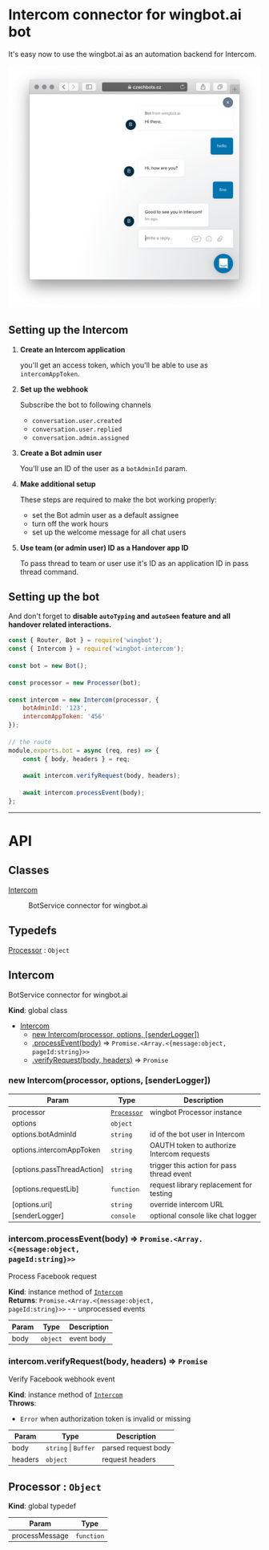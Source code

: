 # Intercom connector for wingbot.ai bot

It's easy now to use the wingbot.ai as an automation backend for Intercom.

![wingbot bot in the Intercom](wingbot-intercom.png)

## Setting up the Intercom

1. **Create an Intercom application**

    you'll get an access token, which you'll be able to use as `intercomAppToken`.

2. **Set up the webhook**

    Subscribe the bot to following channels

    - `conversation.user.created`
    - `conversation.user.replied`
    - `conversation.admin.assigned`

3. **Create a Bot admin user**

    You'll use an ID of the user as a `botAdminId` param.

4. **Make additional setup**

    These steps are required to make the bot working properly:

    - set the Bot admin user as a default assignee
    - turn off the work hours
    - set up the welcome message for all chat users

5. **Use team (or admin user) ID as a Handover app ID**

    To pass thread to team or user use it's ID as an application ID in pass thread command.

## Setting up the bot

And don't forget to **disable `autoTyping` and `autoSeen` feature and all handover related interactions.**

```javascript
const { Router, Bot } = require('wingbot');
const { Intercom } = require('wingbot-intercom');

const bot = new Bot();

const processor = new Processor(bot);

const intercom = new Intercom(processor, {
    botAdminId: '123',
    intercomAppToken: '456'
});

// the route
module.exports.bot = async (req, res) => {
    const { body, headers } = req;

    await intercom.verifyRequest(body, headers);

    await intercom.processEvent(body);
};
```

-----------------

# API
## Classes

<dl>
<dt><a href="#Intercom">Intercom</a></dt>
<dd><p>BotService connector for wingbot.ai</p>
</dd>
</dl>

## Typedefs

<dl>
<dt><a href="#Processor">Processor</a> : <code>Object</code></dt>
<dd></dd>
</dl>

<a name="Intercom"></a>

## Intercom
BotService connector for wingbot.ai

**Kind**: global class  

* [Intercom](#Intercom)
    * [new Intercom(processor, options, [senderLogger])](#new_Intercom_new)
    * [.processEvent(body)](#Intercom+processEvent) ⇒ <code>Promise.&lt;Array.&lt;{message:object, pageId:string}&gt;&gt;</code>
    * [.verifyRequest(body, headers)](#Intercom+verifyRequest) ⇒ <code>Promise</code>

<a name="new_Intercom_new"></a>

### new Intercom(processor, options, [senderLogger])

| Param | Type | Description |
| --- | --- | --- |
| processor | [<code>Processor</code>](#Processor) | wingbot Processor instance |
| options | <code>object</code> |  |
| options.botAdminId | <code>string</code> | id of the bot user in Intercom |
| options.intercomAppToken | <code>string</code> | OAUTH token to authorize Intercom requests |
| [options.passThreadAction] | <code>string</code> | trigger this action for pass thread event |
| [options.requestLib] | <code>function</code> | request library replacement for testing |
| [options.uri] | <code>string</code> | override intercom URL |
| [senderLogger] | <code>console</code> | optional console like chat logger |

<a name="Intercom+processEvent"></a>

### intercom.processEvent(body) ⇒ <code>Promise.&lt;Array.&lt;{message:object, pageId:string}&gt;&gt;</code>
Process Facebook request

**Kind**: instance method of [<code>Intercom</code>](#Intercom)  
**Returns**: <code>Promise.&lt;Array.&lt;{message:object, pageId:string}&gt;&gt;</code> - - unprocessed events  

| Param | Type | Description |
| --- | --- | --- |
| body | <code>object</code> | event body |

<a name="Intercom+verifyRequest"></a>

### intercom.verifyRequest(body, headers) ⇒ <code>Promise</code>
Verify Facebook webhook event

**Kind**: instance method of [<code>Intercom</code>](#Intercom)  
**Throws**:

- <code>Error</code> when authorization token is invalid or missing


| Param | Type | Description |
| --- | --- | --- |
| body | <code>string</code> \| <code>Buffer</code> | parsed request body |
| headers | <code>object</code> | request headers |

<a name="Processor"></a>

## Processor : <code>Object</code>
**Kind**: global typedef  

| Param | Type |
| --- | --- |
| processMessage | <code>function</code> | 

